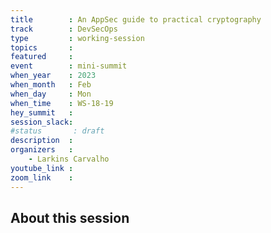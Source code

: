 ```yaml
---
title        : An AppSec guide to practical cryptography
track        : DevSecOps
type         : working-session
topics       :
featured     :
event        : mini-summit
when_year    : 2023
when_month   : Feb
when_day     : Mon
when_time    : WS-18-19
hey_summit   : 
session_slack:
#status       : draft
description  :
organizers   :
    - Larkins Carvalho
youtube_link :
zoom_link    : 
---
```


## About this session
